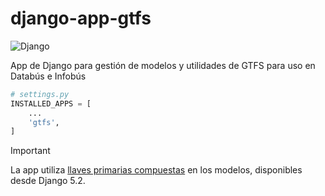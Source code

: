 # django-app-gtfs

![Django](https://img.shields.io/badge/Django-5.2-blue)

App de Django para gestión de modelos y utilidades de GTFS para uso en Databús e Infobús

```python
# settings.py
INSTALLED_APPS = [
    ...
    'gtfs',
]
```

> [!IMPORTANT]
> La app utiliza [llaves primarias compuestas](https://docs.djangoproject.com/en/5.2/topics/composite-primary-key/) en los modelos, disponibles desde Django 5.2.
